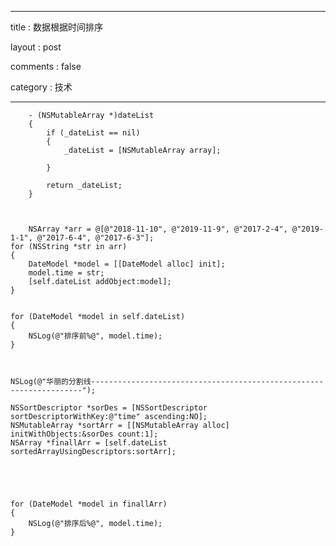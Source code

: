 ------

title : 数据根据时间排序

layout : post

comments : false


category : 技术


------



		- (NSMutableArray *)dateList
		{
		    if (_dateList == nil)
		    {
		        _dateList = [NSMutableArray array];
		        
		    }
		    
		    return _dateList;
		}
		
		
		
		NSArray *arr = @[@"2018-11-10", @"2019-11-9", @"2017-2-4", @"2019-1-1", @"2017-6-4", @"2017-6-3"];
    for (NSString *str in arr)
    {
        DateModel *model = [[DateModel alloc] init];
        model.time = str;
        [self.dateList addObject:model];
    }
    
    
    for (DateModel *model in self.dateList)
    {
        NSLog(@"排序前%@", model.time);
    }
    
    
    
    NSLog(@"华丽的分割线--------------------------------------------------------------------");
    
    NSSortDescriptor *sorDes = [NSSortDescriptor sortDescriptorWithKey:@"time" ascending:NO];
    NSMutableArray *sortArr = [[NSMutableArray alloc] initWithObjects:&sorDes count:1];
    NSArray *finallArr = [self.dateList sortedArrayUsingDescriptors:sortArr];
    
    
    
    
    
    for (DateModel *model in finallArr)
    {
        NSLog(@"排序后%@", model.time);
    }